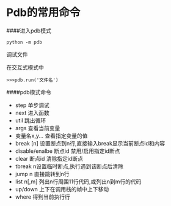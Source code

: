 # Pdb的常用命令


####进入pdb模式

```
python -m pdb
```

调试文件

在交互式模式中

```
>>>pdb.run('文件名')
```

####pdb模式命令

<!-- more -->

* step 单步调试
* next 进入函数
* util 跳出循环
* args 查看当前变量
* 变量名x,y... 查看指定变量的值
* break [n] 设置断点到n行,直接输入break显示当前断点id和内容
* disable/enalbe 断点id 禁用/启用指定id断点
* clear 断点id 清除指定id断点
* tbreak n设置临时断点,执行遇到该断点后清除
* jump n 直接跳转到n行
* list n[,m] 列出n行周围11行代码,或列出n到m行的代码
* up/down 上下在调用栈的帧中上下移动
* where 得到当前执行行
